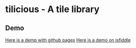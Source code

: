 tilicious - A tile library
======


## Demo
[Here is a demp with github pages](http://jschell12.github.com/tilicious/examples/)
[Here is a demo on jsfiddle](http://jsfiddle.net/jschell12/KsS8Z/)